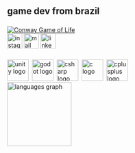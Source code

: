 <h2 align="left">game dev from brazil</h2>

###

<div align="left">
    <a href="https://en.wikipedia.org/wiki/Conway%27s_Game_of_Life">
    <img src="https://github.com/user-attachments/assets/3d2f03ee-2d3e-49cc-bdca-c52f85245e95" alt="Conway Game of Life"/>
  </a>
</div>

<div align="left">
  <a href="https://www.instagram.com/raulpavani/" target="_blank"><img src="https://img.shields.io/static/v1?message=Instagram&logo=instagram&label=&color=E4405F&logoColor=white&labelColor=&style=for-the-badge" height="35" alt="instagram logo"/></a>
  <a href="mailto:raul.pavani@hotmail.com" target="_blank"><img src="https://img.shields.io/static/v1?message=Email&logo=gmail&label=&color=D14836&logoColor=white&labelColor=&style=for-the-badge" height="35" alt="mail logo"/></a>
  <a href="https://www.linkedin.com/in/raul-pavani-846307157/" target="_blank"><img src="https://img.shields.io/static/v1?message=LinkedIn&logo=linkedin&label=&color=0077B5&logoColor=white&labelColor=&style=for-the-badge" height="35" alt="linkedin logo"/></a>
</div>

###

<div align="left">
  <img src="https://skillicons.dev/icons?i=unity" height="50" alt="unity logo"  />
  <img width="0" />
  <img src="https://skillicons.dev/icons?i=godot" height="50" alt="godot logo"  />
  <img width="0" />
  <img src="https://skillicons.dev/icons?i=cs" height="50" alt="csharp logo"  />
  <img width="0" />
  <img src="https://skillicons.dev/icons?i=c" height="50" alt="c logo"  />
  <img width="0" />
  <img src="https://skillicons.dev/icons?i=cpp" height="50" alt="cplusplus logo"  />
</div>

<div align="left">
  <img src="https://github-readme-stats.vercel.app/api/top-langs?username=RaulPavani&locale=en&hide_title=false&layout=compact&card_width=320&langs_count=6&theme=github_dark&hide_border=false" height="150" alt="languages graph"  />
</div>
